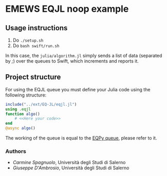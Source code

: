 # EMEWS EQJL noop example

## Usage instructions

1. Do `./setup.sh`
2. Do `bash swift/run.sh`

In this case, the ```julia/algorithm.jl``` simply sends a list of data (separated by _;_) over the queues to Swift, which increments and reports it.

## Project structure

For using the EQJL queue you must define your Julia code using the following structure:

```julia
include("../ext/EQ-JL/eqjl.jl")
using .eqjl
function algo() 
    # <<Here your code>>
end
@async algo()
```

The working of the queue is equal to the [EQPy queue](https://github.com/emews/EQ-Py), please refer to it.

### Authors

- _Carmine Spagnuolo_, Università degli Studi di Salerno
- _Giuseppe D'Ambrosio_, Università degli Studi di Salerno

